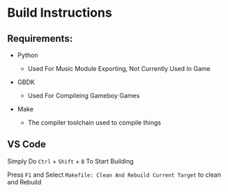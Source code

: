 # Build Instructions

## Requirements:
- Python
    - Used For Music Module Exporting, Not Currently Used In Game

- GBDK
    - Used For Compileing Gameboy Games

- Make
    - The compiler toolchain used to compile things

## VS Code
Simply Do `Ctrl` + `Shift` + `B` To Start Building

Press `F1` and Select `Makefile: Clean And Rebuild Current Target` to clean and Rebuild